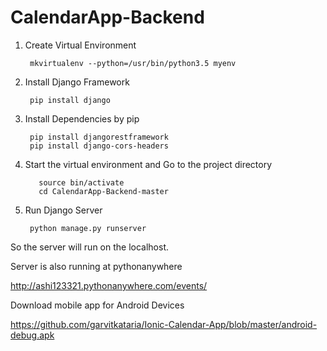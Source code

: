 # CalendarApp-Backend

1. Create Virtual Environment
    
        mkvirtualenv --python=/usr/bin/python3.5 myenv

2. Install Django Framework
      
        pip install django

3. Install Dependencies by pip

        pip install djangorestframework
        pip install django-cors-headers
        
4. Start the virtual environment and Go to the project directory
          
          source bin/activate
          cd CalendarApp-Backend-master
          
          
5. Run Django Server

        python manage.py runserver


So the server will run on the localhost.




Server is also running at pythonanywhere

http://ashi123321.pythonanywhere.com/events/

Download mobile app for Android Devices

https://github.com/garvitkataria/Ionic-Calendar-App/blob/master/android-debug.apk

